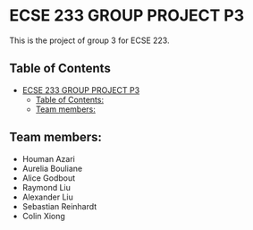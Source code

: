 # ECSE 233 GROUP PROJECT P3
This is the project of group 3 for ECSE 223.

## Table of Contents
- [ECSE 233 GROUP PROJECT P3](ecse223-group-project-p3)
  - [Table of Contents:](#table-of-contents)
  - [Team members:](#team-members)

## Team members:
- Houman Azari
- Aurelia Bouliane
- Alice Godbout
- Raymond Liu
- Alexander Liu
- Sebastian Reinhardt
- Colin Xiong


  
